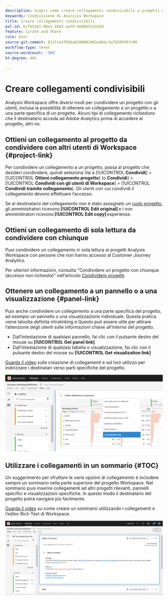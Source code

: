 ```yaml
---
description: Scopri come creare collegamenti condivisibili a progetti o visualizzazioni
keywords: Condivisione di Analysis Workspace
title: Creare collegamenti condivisibili
exl-id: 6cfb5161-08e1-4583-ae79-4600b5531929
feature: Curate and Share
role: User
source-git-commit: 811fce4f056a6280081901e484c3af8209f87c06
workflow-type: tm+mt
source-wordcount: '364'
ht-degree: 46%

---
```


# Creare collegamenti condivisibili

Analysis Workspace offre diversi modi per condividere un progetto con gli utenti, inclusa la possibilità di ottenere un collegamento a un progetto o a una parte specifica di un progetto. Alcuni tipi di collegamento richiedono che il destinatario acceda ad Adobe Analytics prima di accedere al progetto, altri no.

## Ottieni un collegamento al progetto da condividere con altri utenti di Workspace {#project-link}

Per condividere un collegamento a un progetto, passa al progetto che desideri condividere, quindi seleziona Vai a [!UICONTROL **Condividi**] > [!UICONTROL **Ottieni collegamento progetto**] (o **Condividi**] > [!UICONTROL **Condividi con gli utenti di Workspace**] > [!UICONTROL **Condividi tramite collegamento**). Gli utenti con cui condividi il collegamento devono effettuare l’accesso.

Se al destinatario del collegamento non è stato assegnato un [ruolo progetto](https://experienceleague.adobe.com/docs/analytics/analyze/analysis-workspace/curate-share/share-projects.html?lang=it), gli amministratori ricevono **[!UICONTROL Edit original]** e i non amministratori ricevono **[!UICONTROL Edit copy]** esperienze.

## Ottieni un collegamento di sola lettura da condividere con chiunque

Puoi condividere un collegamento in sola lettura ai progetti Analysis Workspace con persone che non hanno accesso al Customer Journey Analytics.

Per ulteriori informazioni, consulta &quot;Condividere un progetto con chiunque (accesso non richiesto)&quot; nell’articolo [Condividere progetti](/help/analysis-workspace/curate-share/share-projects.md).

## Ottenere un collegamento a un pannello o a una visualizzazione {#panel-link}

Puoi anche condividere un collegamento a una parte specifica del progetto, ad esempio un pannello o una visualizzazione individuale. Questa pratica viene talvolta definita intralinking e Questo può essere utile per attirare l’attenzione degli utenti sulle informazioni chiave all’interno del progetto.

* Dall’intestazione di qualsiasi pannello, fai clic con il pulsante destro del mouse su **[!UICONTROL Get panel link]**
* Dall’intestazione di qualsiasi tabella o visualizzazione, fai clic con il pulsante destro del mouse su **[!UICONTROL Get visualization link]**

[Guarda il video](https://experienceleague.adobe.com/docs/analytics-learn/tutorials/analysis-workspace/visualizations/intra-linking-in-analysis-workspace.html?lang=it) sulla creazione di collegamenti e sul loro utilizzo per indirizzare i destinatari verso parti specifiche del progetto.

![Il menu a discesa dopo aver fatto clic con il pulsante destro del mouse sull’intestazione ed evidenziato il collegamento Ottieni visualizzazione.](assets/get-viz-link.png)

## Utilizzare i collegamenti in un sommario {#TOC}

Un suggerimento per sfruttare le varie opzioni di collegamento è includere sempre un sommario nella parte superiore del progetto Workspace. Nel sommario puoi inserire collegamenti ad altri progetti rilevanti, pannelli specifici e visualizzazioni specifiche. In questo modo il destinatario del progetto potrà navigare più facilmente.

[Guarda il video](https://experienceleague.adobe.com/docs/analytics-learn/tutorials/analysis-workspace/navigating-workspace-projects/create-a-toc-in-analysis-workspace.html?lang=it) su come creare un sommario utilizzando i collegamenti e l’editor Rich Text di Workspace.

![Sommario di un progetto.](assets/toc.png)
